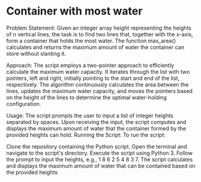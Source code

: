 # Container with most water
Problem Statement:
Given an integer array height representing the heights of n vertical lines, the task is to find two lines that, together with the x-axis, form a container that holds the most water. The function max_area() calculates and returns the maximum amount of water the container can store without slanting it.

Approach:
The script employs a two-pointer approach to efficiently calculate the maximum water capacity. It iterates through the list with two pointers, left and right, initially pointing to the start and end of the list, respectively. The algorithm continuously calculates the area between the lines, updates the maximum water capacity, and moves the pointers based on the height of the lines to determine the optimal water-holding configuration.

Usage:
The script prompts the user to input a list of integer heights separated by spaces.
Upon receiving the input, the script computes and displays the maximum amount of water that the container formed by the provided heights can hold.
Running the Script:
To run the script:

Clone the repository containing the Python script.
Open the terminal and navigate to the script's directory.
Execute the script using Python 3.
Follow the prompt to input the heights, e.g., 1 8 6 2 5 4 8 3 7.
The script calculates and displays the maximum amount of water that can be contained based on the provided heights

